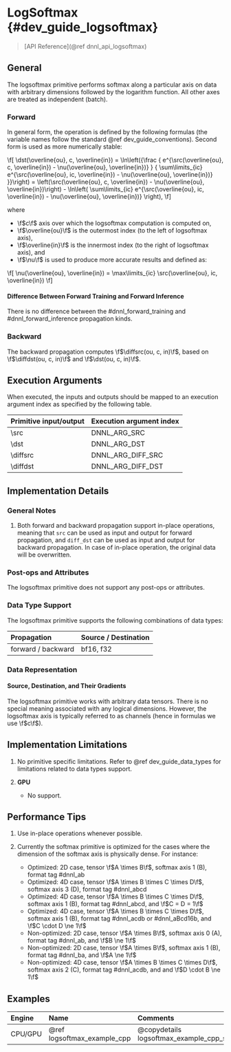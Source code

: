 LogSoftmax {#dev_guide_logsoftmax}
============================

>
> [API Reference](@ref dnnl_api_logsoftmax)
>

## General

The logsoftmax primitive performs softmax along a particular axis on data with
arbitrary dimensions followed by the logarithm function. All other axes are
treated as independent (batch).

### Forward

In general form, the operation is defined by the following formulas (the
variable names follow the standard @ref dev_guide_conventions). Second form is
used as more numerically stable:

\f[
    \dst(\overline{ou}, c, \overline{in}) =
        \ln\left({\frac
        {
            e^{\src(\overline{ou}, c, \overline{in}) - \nu(\overline{ou}, \overline{in})}
        }
        {
            \sum\limits_{ic}
                e^{\src(\overline{ou}, ic, \overline{in}) - \nu(\overline{ou}, \overline{in})}
        }}\right) =
        \left(\src(\overline{ou}, c, \overline{in}) - \nu(\overline{ou}, \overline{in})\right)
            - \ln\left(
                    \sum\limits_{ic}
                    e^{\src(\overline{ou}, ic, \overline{in}) - \nu(\overline{ou}, \overline{in})}
                 \right),
\f]

where

- \f$c\f$ axis over which the logsoftmax computation is computed on,
- \f$\overline{ou}\f$ is the outermost index (to the left of logsoftmax axis),
- \f$\overline{in}\f$ is the innermost index (to the right of logsoftmax axis), and
- \f$\nu\f$ is used to produce more accurate results and defined as:

\f[
    \nu(\overline{ou}, \overline{in}) =
        \max\limits_{ic}
        \src(\overline{ou}, ic, \overline{in})
\f]

#### Difference Between Forward Training and Forward Inference

There is no difference between the #dnnl_forward_training
and #dnnl_forward_inference propagation kinds.

### Backward

The backward propagation computes \f$\diffsrc(ou, c, in)\f$, based on
\f$\diffdst(ou, c, in)\f$ and \f$\dst(ou, c, in)\f$.

## Execution Arguments

When executed, the inputs and outputs should be mapped to an execution
argument index as specified by the following table.

| Primitive input/output | Execution argument index |
| ---                    | ---                      |
| \src                   | DNNL_ARG_SRC             |
| \dst                   | DNNL_ARG_DST             |
| \diffsrc               | DNNL_ARG_DIFF_SRC        |
| \diffdst               | DNNL_ARG_DIFF_DST        |

## Implementation Details

### General Notes

1. Both forward and backward propagation support in-place operations, meaning
   that `src` can be used as input and output for forward propagation, and
   `diff_dst` can be used as input and output for backward propagation. In case
   of in-place operation, the original data will be overwritten.

### Post-ops and Attributes

The logsoftmax primitive does not support any post-ops or attributes.

### Data Type Support

The logsoftmax primitive supports the following combinations of data types:

| Propagation        | Source / Destination
| :--                | :--
| forward / backward | bf16, f32

### Data Representation

#### Source, Destination, and Their Gradients

The logsoftmax primitive works with arbitrary data tensors. There is no special
meaning associated with any logical dimensions. However, the logsoftmax axis is
typically referred to as channels (hence in formulas we use \f$c\f$).


## Implementation Limitations

1. No primitive specific limitations. Refer to @ref dev_guide_data_types for
   limitations related to data types support.

2. **GPU**
    - No support.

## Performance Tips

1. Use in-place operations whenever possible.

2. Currently the softmax primitive is optimized for the cases where
   the dimension of the softmax axis is physically dense. For instance:
   - Optimized: 2D case, tensor \f$A \times B\f$,
                softmax axis 1 (B), format tag #dnnl_ab
   - Optimized: 4D case, tensor \f$A \times B \times C \times D\f$,
                softmax axis 3 (D), format tag #dnnl_abcd
   - Optimized: 4D case, tensor \f$A \times B \times C \times D\f$,
                softmax axis 1 (B), format tag #dnnl_abcd, and
                \f$C = D = 1\f$
   - Optimized: 4D case, tensor \f$A \times B \times C \times D\f$,
                softmax axis 1 (B), format tag #dnnl_acdb or #dnnl_aBcd16b, and
                \f$C \cdot D \ne 1\f$
   - Non-optimized: 2D case, tensor \f$A \times B\f$,
                    softmax axis 0 (A), format tag #dnnl_ab,
                    and \f$B \ne 1\f$
   - Non-optimized: 2D case, tensor \f$A \times B\f$,
                    softmax axis 1 (B), format tag #dnnl_ba,
                    and \f$A \ne 1\f$
   - Non-optimized: 4D case, tensor \f$A \times B \times C \times D\f$,
                    softmax axis 2 (C), format tag #dnnl_acdb, and
                    and \f$D \cdot B \ne 1\f$

## Examples

| Engine  | Name                        | Comments
| :--     | :--                         | :--
| CPU/GPU | @ref logsoftmax_example_cpp | @copydetails logsoftmax_example_cpp_short
